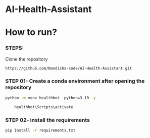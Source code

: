 # AI-Health-Assistant

# How to run?
### STEPS:

Clone the repository

```bash
https://github.com/Nandisha-code/AI-Health-Assistant.git
```

### STEP 01- Create a conda environment after opening the repository

```bash
python -m venv healthbot  python=3.10 -y
```

```bash
    healthbot\Scripts\activate
``` 


### STEP 02- install the requirements

```bash
pip install -r requirements.txt
```